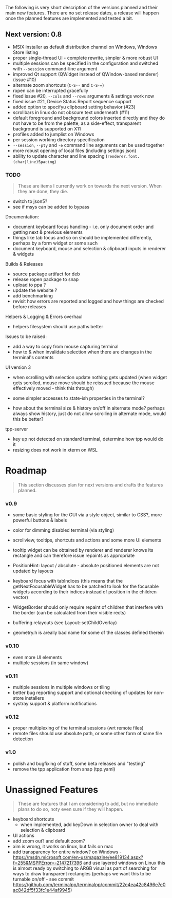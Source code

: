 ﻿The following is very short description of the versions planned and their main new features. There are no set release dates, a release will happen once the planned features are implemented and tested a bit.

## Next version: 0.8

- MSIX installer as default distribution channel on Windows, Windows Store listing
- proper single-thread UI - complete rewrite, simpler & more robust UI
- multiple sessions can be specified in the configuration and switched with `--session` command-line argument
- improved Qt support (QWidget instead of QWindow-based renderer) (issue #10)
- alternate zoom shortcuts (`C-S--` and `C-S-=`)
- ropen can be interrupted gracefully
- fixed issue #20, `--cols` and `--rows` arguments & settings work now
- fixed issue #21, Device Status Report sequence support
- added option to specifyu clipboard setting behavior (#23)
- scrollbars in linux do not obscure text underneath (#11)
- default foreground and background colors inserted directly and they do not have to be from the palette, as a side-effect, transparent background is supported on X11
- profiles added to jumplist on Windows 
- per session working directory specification
- `--session`, `--pty` and `-e` command line arguments can be used together
- more robust opening of local files (including settings.json)
- ability to update character and line spacing (`renderer.font.(char|line)Spacing`)

### TODO

> These are items I currently work on towards the next version. When they are done, they die.  

- switch to json5?
- see if msys can be added to bypass

Documentation:

- document keyboard focus handling - i.e. only document order and getting next & previous elements
- things like tab focus and so on should be implemented differently, perhaps by a form widget or some such
- document keyboard, mouse and selection & clipboard inputs in renderer & widgets

Builds & Releases

- source package artifact for deb
- release ropen package to snap 
- upload to ppa ? 
- update the website ? 
- add benchmarking
- revisit how errors are reported and logged and how things are checked before releases

Helpers & Logging & Errors overhaul

- helpers filesystem should use paths better

Issues to be raised:

- add a way to copy from mouse capturing terminal
- how to & when invalidate selection when there are changes in the terminal's contents

UI version 3

- when scrolling with selection update nothing gets updated (when widget gets scrolled, mouse move should be reissued because the mouse effectively moved - think this through)

- some simpler accesses to state-ish properties in the terminal? 

- how about the terminal size & history on/off in alternate mode? perhaps always show history, just do not allow scrolling in alternate mode, would this be better? 

tpp-server

- key up not detected on standard terminal, determine how tpp would do it
- resizing does not work in xterm on WSL

# Roadmap

> This section discusses plan for next versions and drafts the features planned. 

### v0.9

- some basic styling for the GUI via a style object, similar to CSS?, more powerful buttons & labels
- color for dimming disabled terminal (via styling)
- scrollview, tooltips, shortcuts and actions and some more UI elements
- tooltip widget can be obtained by renderer and renderer knows its rectangle and can therefore issue repaints as appropriate
- PositionHint: layout / absolute - absolute positioned elements are not updated by layouts
- keyboard focus with tabIndices (this means that the getNextFocusableWidget has to be patched to look for the focusable widgets according to their indices instead of position in the children vector)

- WidgetBorder should only require repaint of children that interfere with the border (can be calculated from their visible rects)
- buffering relayouts (see Layout::setChildOverlay)

- geometry.h is areally bad name for some of the classes defined therein


### v0.10

- even more UI elements
- multiple sessions (in same window)

### v0.11

- multiple sessions in multiple windows or tiling
- better bug reporting support and optional checking of updates for non-store installers
- systray support & platform notifications

### v0.12

- proper multiplexing of the terminal sessions (wrt remote files)
- remote files should use absolute path, or some other form of same file detection

### v1.0

- polish and bugfixing of stuff, some beta releases and "testing"
- remove the tpp application from snap (tpp.yaml)

# Unassigned Features

> These are features that I am considering to add, but no immediate plans to do so, noty even sure if they will happen.  

- keyboard shortcuts
  - when implemented, add keyDown in selection owner to deal with selection & clipboard
- UI actions
- add zoom out? and default zoom? 
- xim is wrong, it works on linux, but fails on mac
- add transparency for entire window? on Windows - https://msdn.microsoft.com/en-us/magazine/ee819134.aspx?f=255&MSPPError=-2147217396 and use layered windows
  on Linux this is almost ready by switching to ARGB visual as part of searching for ways to draw transparent rectangles (perhaps we want this to be turnable on/off - see commit https://github.com/terminalpp/terminalpp/commit/22e4ea42c8496e7e0ac842df5f33fc1e44af9945)




